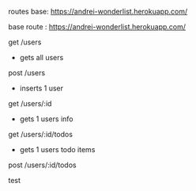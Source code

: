 routes 
base: https://andrei-wonderlist.herokuapp.com/

base route : https://andrei-wonderlist.herokuapp.com/

get /users

* gets all users

post /users
* inserts 1 user

get /users/:id
* gets 1 users info 

get /users/:id/todos
* gets 1 users todo items 

post /users/:id/todos


test